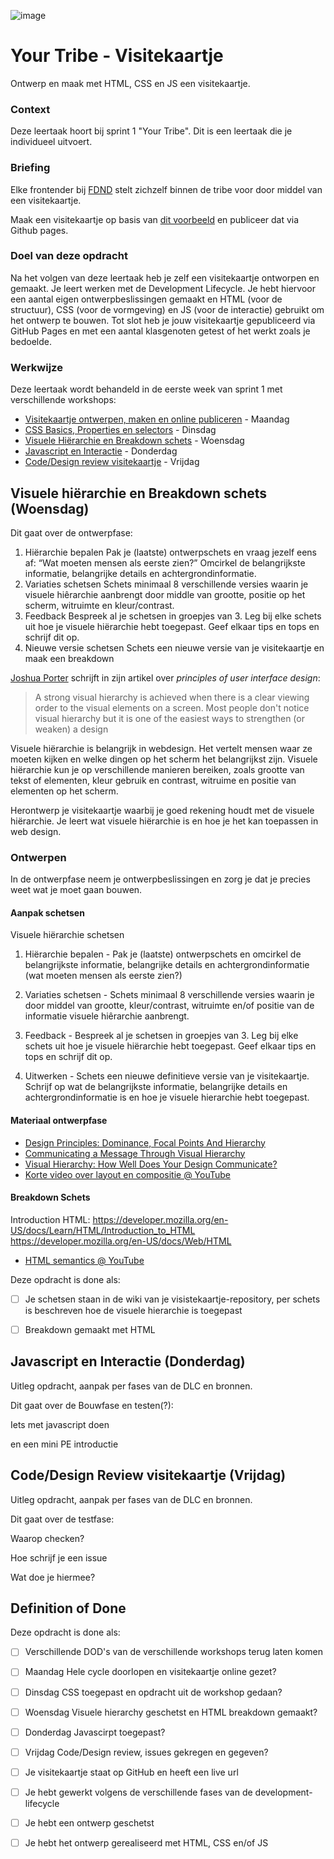 
![image](https://user-images.githubusercontent.com/1391509/188114337-54f6a9eb-dc0c-42e9-a455-6ac636edb7c6.jpeg)

# Your Tribe - Visitekaartje

Ontwerp en maak met HTML, CSS en JS een visitekaartje.

### Context

Deze leertaak hoort bij sprint 1 "Your Tribe". Dit is een leertaak die je individueel uitvoert.



<!--
In de workshop S01W1-02-Visitekaartje wordt stap voor stap uitgelegd wat je moet doen.

Bij deze leertaak horen de deeltaken:
- [Your Tribe - CSS basics](https://github.com/fdnd-task/your-tribe-css-basics)
- [Your Tribe - Visuele hiërarchie](https://github.com/fdnd-task/your-tribe-visuele-hierarchie)
-->

### Briefing

Elke frontender bij [FDND](https://fdnd.nl) stelt zichzelf binnen de tribe voor door middel van een visitekaartje. 

Maak een visitekaartje op basis van [dit voorbeeld](https://fdnd-task.github.io/your-tribe-profile-card/) en publiceer dat via Github pages.


### Doel van deze opdracht

Na het volgen van deze leertaak heb je zelf een visitekaartje ontworpen en gemaakt. Je leert werken met de Development Lifecycle. Je hebt hiervoor een aantal eigen ontwerpbeslissingen gemaakt en HTML (voor de structuur), CSS (voor de vormgeving) en JS (voor de interactie) gebruikt om het ontwerp te bouwen. Tot slot heb je jouw visitekaartje gepubliceerd via GitHub Pages en met een aantal klasgenoten getest of het werkt zoals je bedoelde.



### Werkwijze

Deze leertaak wordt behandeld in de eerste week van sprint 1 met verschillende workshops:

- [Visitekaartje ontwerpen, maken en online publiceren](visitekaartje-ontwerpen-maken-en-online-publiceren.md) - Maandag
- [CSS Basics, Properties en selectors](css-basics-properties-en-selectors.md) - Dinsdag
- [Visuele Hiërarchie en Breakdown schets](visuele-hiërarchie-en-breakdown-schets.md) - Woensdag
- [Javascript en Interactie](javascript-en-interactie.md) - Donderdag
- [Code/Design review visitekaartje](codedesign-review-visitekaartje.md) - Vrijdag










## Visuele hiërarchie en Breakdown schets (Woensdag)

<!-- Uitleg opdracht, aanpak per fases van de DLC en bronnen. -->

Dit gaat over de ontwerpfase:

1. Hiërarchie bepalen
Pak je (laatste) ontwerpschets en  vraag jezelf eens af: “Wat moeten mensen als eerste zien?” Omcirkel de belangrijkste informatie, belangrijke details en achtergrondinformatie.
2. Variaties schetsen
Schets minimaal 8 verschillende versies waarin je visuele hiêrarchie aanbrengt  door middle van grootte, positie op het scherm, witruimte en kleur/contrast.
3. Feedback
Bespreek al je schetsen in groepjes van 3. Leg bij elke schets uit hoe je visuele hiërarchie hebt toegepast. Geef elkaar tips en tops en schrijf dit op.
4. Nieuwe versie schetsen 
Schets een nieuwe versie van je visitekaartje en maak een breakdown



[Joshua Porter](http://bokardo.com/principles-of-user-interface-design/) schrijft in zijn artikel over _principles of user interface design_: 
> A strong visual hierarchy is achieved when there is a clear viewing order to the visual elements on a screen. Most people don't notice visual hierarchy but it is one of the easiest ways to strengthen (or weaken) a design

Visuele hiërarchie is belangrijk in webdesign. Het vertelt mensen waar ze moeten kijken en welke dingen op het scherm het belangrijkst zijn. 
Visuele hiërarchie kun je op verschillende manieren bereiken, zoals grootte van tekst of elementen, kleur gebruik en contrast, witruime en positie van elementen op het scherm.

Herontwerp je visitekaartje waarbij je goed rekening houdt met de visuele hiërarchie. Je leert wat visuele hiërarchie is en hoe je het kan toepassen in web design. 

### Ontwerpen
In de ontwerpfase neem je ontwerpbeslissingen en zorg je dat je precies weet wat je moet gaan bouwen.

#### Aanpak schetsen

Visuele hiërarchie  schetsen
  
1. Hiërarchie bepalen - 
Pak je (laatste) ontwerpschets en omcirkel de belangrijkste informatie, belangrijke details en achtergrondinformatie (wat moeten mensen als eerste zien?)

2. Variaties schetsen  -
Schets minimaal 8 verschillende versies waarin je door middel van grootte, kleur/contrast, witruimte en/of positie van de informatie visuele hiêrarchie aanbrengt.

3. Feedback - 
Bespreek al je schetsen in groepjes van 3. Leg bij elke schets uit hoe je visuele hiërarchie hebt toegepast. Geef elkaar tips en tops en schrijf dit op.

4. Uitwerken - 
Schets een nieuwe definitieve versie van je visitekaartje. Schrijf op wat de belangrijkste informatie, belangrijke details en achtergrondinformatie is en hoe je visuele hierarchie hebt toegepast.

#### Materiaal ontwerpfase

- [Design Principles: Dominance, Focal Points And Hierarchy](https://www.smashingmagazine.com/2015/02/design-principles-dominance-focal-points-hierarchy/)
- [Communicating a Message Through Visual Hierarchy](https://designmodo.com/visual-hierarchy/)
- [Visual Hierarchy: How Well Does Your Design Communicate?](http://vanseodesign.com/web-design/visual-hierarchy/)
- [Korte video over layout en compositie  @ YouTube](https://www.youtube.com/watch?v=a5KYlHNKQB8)

#### Breakdown Schets

Introduction HTML: https://developer.mozilla.org/en-US/docs/Learn/HTML/Introduction_to_HTML
https://developer.mozilla.org/en-US/docs/Web/HTML

- [HTML semantics @ YouTube](https://www.youtube.com/watch?v=bOUhq46fd5g)



Deze opdracht is done als:

- [ ] Je schetsen staan in de wiki van je visistekaartje-repository, per schets is beschreven hoe de visuele hierarchie is toegepast
- [ ] Breakdown gemaakt met HTML 





## Javascript en Interactie (Donderdag)

Uitleg opdracht, aanpak per fases van de DLC en bronnen.

Dit gaat over de Bouwfase en testen(?):

Iets met javascript doen 

en een mini PE introductie





## Code/Design Review visitekaartje (Vrijdag)

Uitleg opdracht, aanpak per fases van de DLC en bronnen.

Dit gaat over de testfase:

Waarop checken?

Hoe schrijf je een issue

Wat doe je hiermee? 





## Definition of Done

Deze opdracht is done als:

- [ ] Verschillende DOD's van de verschillende workshops terug laten komen
- [ ] Maandag Hele cycle doorlopen en visitekaartje online gezet?
- [ ] Dinsdag CSS toegepast en opdracht uit de workshop gedaan?
- [ ] Woensdag Visuele hierarchy geschetst en HTML breakdown gemaakt?
- [ ] Donderdag Javascirpt toegepast?
- [ ] Vrijdag Code/Design review, issues gekregen en gegeven?


- [ ] Je visitekaartje staat op GitHub en heeft een live url
- [ ] Je hebt gewerkt volgens de verschillende fases van de development-lifecycle
- [ ] Je hebt een ontwerp geschetst
- [ ] Je hebt het ontwerp gerealiseerd met HTML, CSS en/of JS


